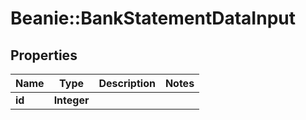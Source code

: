 # Beanie::BankStatementDataInput

## Properties
Name | Type | Description | Notes
------------ | ------------- | ------------- | -------------
**id** | **Integer** |  | 


